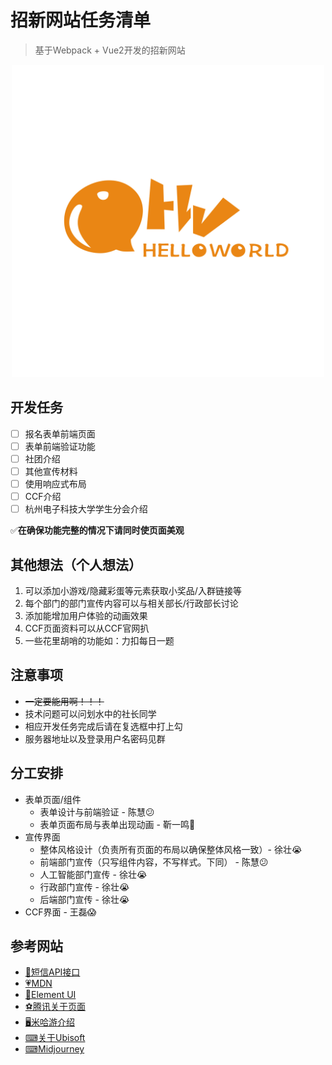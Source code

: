 # 招新网站任务清单
> 基于Webpack + Vue2开发的招新网站

<div align=center>
<img src="./logo1.jpg" width="500"/>
</div>

## 开发任务
- [ ] 报名表单前端页面
- [ ] 表单前端验证功能
- [ ] 社团介绍
- [ ] 其他宣传材料
- [ ] 使用响应式布局
- [ ] CCF介绍
- [ ] 杭州电子科技大学学生分会介绍

✅**在确保功能完整的情况下请同时使页面美观**

## 其他想法（个人想法）
1. 可以添加小游戏/隐藏彩蛋等元素获取小奖品/入群链接等
2. 每个部门的部门宣传内容可以与相关部长/行政部长讨论
3. 添加能增加用户体验的动画效果
4. CCF页面资料可以从CCF官网扒
5. 一些花里胡哨的功能如：力扣每日一题

## 注意事项
+ ~~一定要能用啊！！！~~
+ 技术问题可以问划水中的社长同学
+ 相应开发任务完成后请在复选框中打上勾
+ 服务器地址以及登录用户名密码见群

## 分工安排
+ 表单页面/组件
  + 表单设计与前端验证 - 陈慧😕
  + 表单页面布局与表单出现动画 - 靳一鸣🙁
+ 宣传界面
  + 整体风格设计（负责所有页面的布局以确保整体风格一致）- 徐壮😭
  + 前端部门宣传（只写组件内容，不写样式。下同） - 陈慧😕
  + 人工智能部门宣传 - 徐壮😭
  + 行政部门宣传 - 徐壮😭
  + 后端部门宣传 - 徐壮😭
+ CCF界面 - 王磊😱

## 参考网站
- <a href="https://www.monyun.cn/">💬短信API接口</a>
- <a href="https://developer.mozilla.org/zh-CN/docs/Web">💗MDN</a>
- <a href="https://element.eleme.cn/#/zh-CN">📕Element UI</a>
- <a href="https://www.tencent.com/zh-cn/about.html#about-con-1">⚽腾讯关于页面</a>
- <a href="https://www.mihoyo.com/">🖥米哈游介绍</a>
- <a href="https://www.ubisoft.com/en-us/company/about-us">⌨关于Ubisoft</a>
- <a href="https://www.midjourney.com/home/?callbackUrl=https%3A%2F%2Fwww.midjourney.com%2Faccount%2F%3FcallbackUrl%3D%252Fpub%252Ffeed%252F%253FcallbackUrl%253D%25252Fapp%25252F">
    ⌨Midjourney
  </a>
